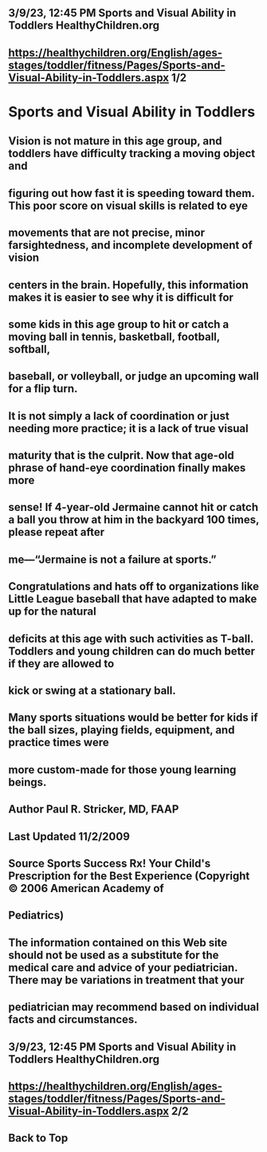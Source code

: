 ## 3/9/23, 12:45 PM Sports and Visual Ability in Toddlers HealthyChildren.org 

## https://healthychildren.org/English/ages-stages/toddler/fitness/Pages/Sports-and-Visual-Ability-in-Toddlers.aspx 1/2 

# Sports and Visual Ability in Toddlers 

## Vision is not mature in this age group, and toddlers have difficulty tracking a moving object and 

## figuring out how fast it is speeding toward them. This poor score on visual skills is related to eye 

## movements that are not precise, minor farsightedness, and incomplete development of vision 

## centers in the brain. Hopefully, this information makes it is easier to see why it is difficult for 

## some kids in this age group to hit or catch a moving ball in tennis, basketball, football, softball, 

## baseball, or volleyball, or judge an upcoming wall for a flip turn. 

## It is not simply a lack of coordination or just needing more practice; it is a lack of true visual 

## maturity that is the culprit. Now that age-old phrase of hand-eye coordination finally makes more 

## sense! If 4-year-old Jermaine cannot hit or catch a ball you throw at him in the backyard 100 times, please repeat after 

## me—“Jermaine is not a failure at sports.” 

## Congratulations and hats off to organizations like Little League baseball that have adapted to make up for the natural 

## deficits at this age with such activities as T-ball. Toddlers and young children can do much better if they are allowed to 

## kick or swing at a stationary ball. 

## Many sports situations would be better for kids if the ball sizes, playing fields, equipment, and practice times were 

## more custom-made for those young learning beings. 

## Author Paul R. Stricker, MD, FAAP 

## Last Updated 11/2/2009 

## Source Sports Success Rx! Your Child's Prescription for the Best Experience (Copyright © 2006 American Academy of 

## Pediatrics) 

## The information contained on this Web site should not be used as a substitute for the medical care and advice of your pediatrician. There may be variations in treatment that your 

## pediatrician may recommend based on individual facts and circumstances. 


## 3/9/23, 12:45 PM Sports and Visual Ability in Toddlers HealthyChildren.org 

## https://healthychildren.org/English/ages-stages/toddler/fitness/Pages/Sports-and-Visual-Ability-in-Toddlers.aspx 2/2 

## Back to Top 


